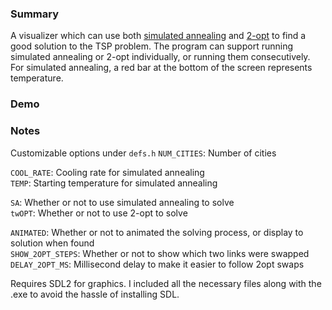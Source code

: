 ### Summary
A visualizer which can use both [simulated annealing](https://en.wikipedia.org/wiki/Simulated_annealing) and [2-opt](https://en.wikipedia.org/wiki/2-opt) to find a good solution to the TSP problem. The program can support running simulated annealing or 2-opt individually, or running them consecutively. For simulated annealing, a red bar at the bottom of the screen represents temperature. 

### Demo



### Notes
Customizable options under `defs.h`
  `NUM_CITIES`: Number of cities  
  
  `COOL_RATE`: Cooling rate for simulated annealing  
  `TEMP`: Starting temperature for simulated annealing  
  
  `SA`: Whether or not to use simulated annealing to solve   
  `twOPT`: Whether or not to use 2-opt to solve  
  
  `ANIMATED`: Whether or not to animated the solving process, or display to solution when found  
  `SHOW_2OPT_STEPS`: Whether or not to show which two links were swapped  
  `DELAY_2OPT_MS`: Millisecond delay to make it easier to follow 2opt swaps  
  


Requires SDL2 for graphics. I included all the necessary files along with the .exe to avoid the hassle of installing SDL.

